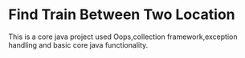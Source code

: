 # Find Train Between Two Location
This is a core java project used Oops,collection framework,exception handling and basic core java functionality.
